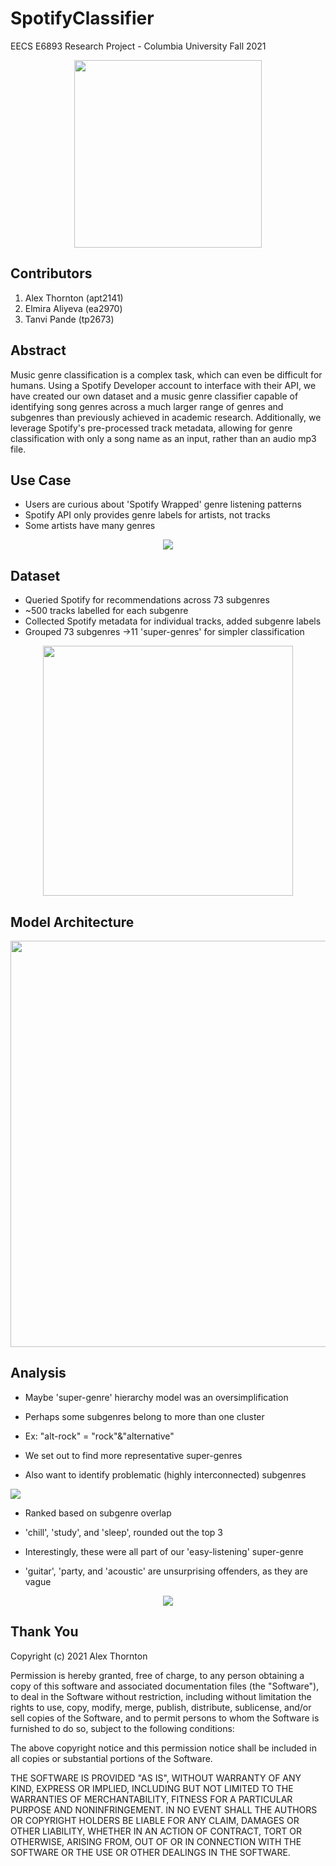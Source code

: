 # SpotifyClassifier
EECS E6893 Research Project - Columbia University Fall 2021

<p align="center">
  <img src=https://github.com/athornton1618/SpotifyClassifier/blob/main/Documentation/logo.png width="300">
<p/>

## Contributors
1. Alex Thornton     (apt2141)	
2. Elmira Aliyeva    (ea2970)
3. Tanvi Pande       (tp2673)

## Abstract
Music genre classification is a complex task, which can even be difficult for humans. Using a Spotify Developer account to interface with their API, we have created our own dataset and a music genre classifier capable of identifying song genres across a much larger range of genres and subgenres than previously achieved in academic research. Additionally, we leverage Spotify's pre-processed track metadata, allowing for genre classification with only a song name as an input, rather than an audio mp3 file.

## Use Case

* Users are curious about 'Spotify Wrapped' genre listening patterns
* Spotify API only provides genre labels for artists, not tracks
* Some artists have many genres

<p align="center">
  <img src=https://github.com/athornton1618/SpotifyClassifier/blob/main/Documentation/TSwiftie.png >
<p/>

## Dataset
* Queried Spotify for recommendations across 73 subgenres
* ~500 tracks labelled for each subgenre
* Collected Spotify metadata for individual tracks, added subgenre labels
* Grouped 73 subgenres ->11 'super-genres' for simpler classification

<p align="center">
  <img src=https://github.com/athornton1618/SpotifyClassifier/blob/main/Documentation/GenreHierarchy.PNG width="400">
<p/>

## Model Architecture
<p align="center">
  <img src=https://github.com/athornton1618/SpotifyClassifier/blob/main/Documentation/SystemArchitecture.png width="650"> 
<p/>

## Analysis
* Maybe 'super-genre' hierarchy model was an oversimplification

* Perhaps some subgenres belong to more than one cluster

* Ex: "alt-rock" = "rock"&"alternative"

* We set out to find more representative super-genres

* Also want to identify problematic (highly interconnected) subgenres

<img src=https://github.com/athornton1618/SpotifyClassifier/blob/main/Documentation/Analysis.PNG >

* Ranked based on subgenre overlap 

* 'chill', 'study', and 'sleep', rounded out the top 3

* Interestingly, these were all part of our 'easy-listening' super-genre 

* 'guitar', 'party, and 'acoustic' are unsurprising offenders, as they are vague

<p align="center">
  <img src=https://github.com/athornton1618/SpotifyClassifier/blob/main/Documentation/TopOffenders.png >
<p/>

## Thank You
Copyright (c) 2021 Alex Thornton

Permission is hereby granted, free of charge, to any person obtaining a copy
of this software and associated documentation files (the "Software"), to deal
in the Software without restriction, including without limitation the rights
to use, copy, modify, merge, publish, distribute, sublicense, and/or sell
copies of the Software, and to permit persons to whom the Software is
furnished to do so, subject to the following conditions:

The above copyright notice and this permission notice shall be included in all
copies or substantial portions of the Software.

THE SOFTWARE IS PROVIDED "AS IS", WITHOUT WARRANTY OF ANY KIND, EXPRESS OR
IMPLIED, INCLUDING BUT NOT LIMITED TO THE WARRANTIES OF MERCHANTABILITY,
FITNESS FOR A PARTICULAR PURPOSE AND NONINFRINGEMENT. IN NO EVENT SHALL THE
AUTHORS OR COPYRIGHT HOLDERS BE LIABLE FOR ANY CLAIM, DAMAGES OR OTHER
LIABILITY, WHETHER IN AN ACTION OF CONTRACT, TORT OR OTHERWISE, ARISING FROM,
OUT OF OR IN CONNECTION WITH THE SOFTWARE OR THE USE OR OTHER DEALINGS IN THE
SOFTWARE.


